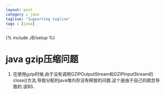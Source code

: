 ```yaml
---
layout: post
category : java
tagline: "Supporting tagline"
tags : [java]
---
```

{% include JB/setup %}


# java gzip压缩问题
1. 在使用gzip时候,由于没有调用GZIPOutputStream和GZIPInputStream的close()方法,导致分配的java堆内存没有释放的问题.这个是由于自己的疏忽导致的.该BS.
